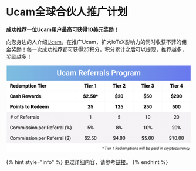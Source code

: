 # Ucam全球合伙人推广计划

**成功推荐一位Ucam用户最高可获得10美元奖励！**

向您身边的人介绍[Ucam](https://ucam.iotex.io/)，在推广Ucam，扩大IoTeX影响力的同时收获不菲的佣金奖励！每一次成功推荐都可获得25积分，积分累计之后可以提现，推荐越多，奖励越多！

![](../.gitbook/assets/image%20%2847%29.png)

{% hint style="info" %}
更过详细内容，请参考[链接](https://community.iotex.io/t/ucam-referral-program-official-thread/1578)。
{% endhint %}

